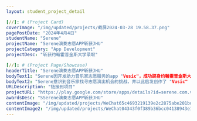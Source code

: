 ```yaml
---
layout: student_project_detail

[//]: # (Project Card)
coverImage: "/img/updated/projects/截屏2024-03-28 19.58.37.png"
pagePostDate: "2024年4月4日"
studentName: "Serene"
projectName: "Serene演奏志愿APP斩获JHU"
projectCategory: "App Development"
projectDesc: "斩获约翰霍普金斯大学录取"

[//]: # (Project Page/Showcase)
headerTitle: "Serene演奏志愿APP斩获JHU"
bodyText1: "Serene因开发助力音乐家志愿服务的app "Vusic"，成功跻身约翰霍普金斯大学！"
bodyText2: "Serene意识到音乐家找寻志愿演出机会的挑战，并以此启发创作了 "Vusic" - 一个集结所有志愿活动信息的移动应用，让音乐家们轻松找到和参与演出，并关注老年人的娱乐生活。"
URLDescription: "链接到项目"
projectURL: "https://play.google.com/store/apps/details?id=serene.com.volunteer_app&pli=1"
awardsDesc: "SSerene演奏志愿APP斩获JHU"
contentImage: "/img/updated/projects/WeChat65c4693219139e2c2875abe201bdebd2.jpg"
contentImage2: "/img/updated/projects/WeChat04343f0f389b36bcc04138943e18a680.jpg"
---
```

